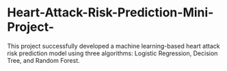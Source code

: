 # Heart-Attack-Risk-Prediction-Mini-Project-
This project successfully developed a machine learning-based heart attack risk prediction model using three algorithms: Logistic Regression, Decision Tree, and Random Forest.
